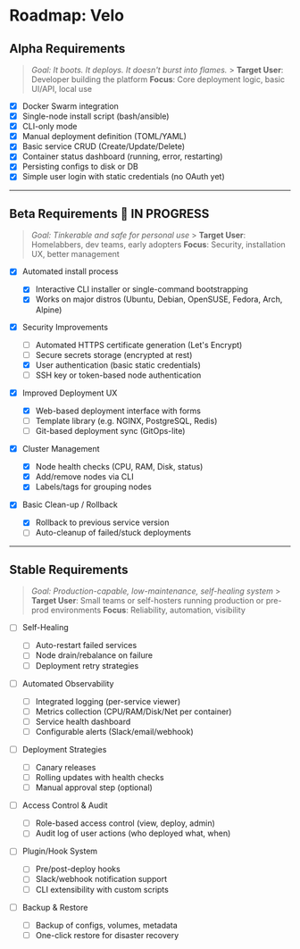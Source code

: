 # **Roadmap: Velo**

## Alpha Requirements

> _Goal: It boots. It deploys. It doesn't burst into flames._ > **Target User**: Developer building the platform
> **Focus**: Core deployment logic, basic UI/API, local use

- [x] Docker Swarm integration
- [x] Single-node install script (bash/ansible)
- [x] CLI-only mode 
- [x] Manual deployment definition (TOML/YAML)
- [x] Basic service CRUD (Create/Update/Delete)
- [x] Container status dashboard (running, error, restarting)
- [x] Persisting configs to disk or DB
- [x] Simple user login with static credentials (no OAuth yet)

---

## Beta Requirements 🚧 IN PROGRESS

> _Goal: Tinkerable and safe for personal use_ > **Target User**: Homelabbers, dev teams, early adopters
> **Focus**: Security, installation UX, better management

- [x] Automated install process

  - [x] Interactive CLI installer or single-command bootstrapping
  - [x] Works on major distros (Ubuntu, Debian, OpenSUSE, Fedora, Arch, Alpine)

- [x] Security Improvements

  - [ ] Automated HTTPS certificate generation (Let's Encrypt)
  - [ ] Secure secrets storage (encrypted at rest)
  - [x] User authentication (basic static credentials)
  - [ ] SSH key or token-based node authentication

- [x] Improved Deployment UX

  - [x] Web-based deployment interface with forms
  - [ ] Template library (e.g. NGINX, PostgreSQL, Redis)
  - [ ] Git-based deployment sync (GitOps-lite)

- [x] Cluster Management

  - [x] Node health checks (CPU, RAM, Disk, status)
  - [x] Add/remove nodes via CLI 
  - [x] Labels/tags for grouping nodes

- [x] Basic Clean-up / Rollback

  - [x] Rollback to previous service version
  - [ ] Auto-cleanup of failed/stuck deployments

---

## Stable Requirements

> _Goal: Production-capable, low-maintenance, self-healing system_ > **Target User**: Small teams or self-hosters running production or pre-prod environments
> **Focus**: Reliability, automation, visibility

- [ ] Self-Healing

  - [ ] Auto-restart failed services
  - [ ] Node drain/rebalance on failure
  - [ ] Deployment retry strategies

- [ ] Automated Observability

  - [ ] Integrated logging (per-service viewer)
  - [ ] Metrics collection (CPU/RAM/Disk/Net per container)
  - [ ] Service health dashboard
  - [ ] Configurable alerts (Slack/email/webhook)

- [ ] Deployment Strategies

  - [ ] Canary releases
  - [ ] Rolling updates with health checks
  - [ ] Manual approval step (optional)

- [ ] Access Control & Audit

  - [ ] Role-based access control (view, deploy, admin)
  - [ ] Audit log of user actions (who deployed what, when)

- [ ] Plugin/Hook System

  - [ ] Pre/post-deploy hooks
  - [ ] Slack/webhook notification support
  - [ ] CLI extensibility with custom scripts

- [ ] Backup & Restore

  - [ ] Backup of configs, volumes, metadata
  - [ ] One-click restore for disaster recovery
